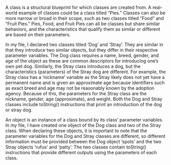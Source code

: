 A class is a structural blueprint for which classes are created from. A real-world example of classes could be a class titled “Pies.” Classes can also be more narrow or broad in their scope, such as two classes titled “Food” and “Fruit Pies.” Pies, Food, and Fruit Pies can all be classes but share similar behaviors, and the characteristics that qualify them as similar or different are based on their parameters. 

In my file, I declared two classes titled ‘Dog’ and ‘Stray’. They are similar in that they introduce two similar objects, but they differ in their respective parameter variables. The Dog class requires a name, breed, gender, and age of the object as these are common descriptors for introducing one’s own pet dog. Similarly, the Stray class introduces a dog, but the characteristics (parameters) of the Stray dog are different. For example, the Stray class has a ‘nickname’ variable as the Stray likely does not yet have a permanent name and is given an approximate age because identifiers such as exact breed and age may not be reasonably known by the adoption agency. Because of this, the parameters for the Stray class are the nickname, gender, age (approximate), and weight. Both the Dog and Stray classes include toString() instructions that print an introduction of the dog or stray dog.

An object is an instance of a class bound by its class’ parameter variables. In my file, I have created one object of the Dog class and two of the Stray class. When declaring these objects, it is important to note that the parameter variables for the Dog and Stray classes are different, so different information must be provided between the Dog object ‘spots’ and the two Stray objects ‘rufus’ and ‘patty’. The two classes contain toString() instructions that provide different outputs using the parameters of each class. 